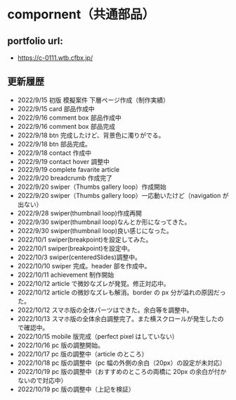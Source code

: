 # compornent（共通部品）

## portfolio url:

- https://c-0111.wtb.cfbx.jp/

## 更新履歴

- 2022/9/15 初版 模擬案件 下層ページ作成（制作実績）
- 2022/9/15 card 部品作成中
- 2022/9/16 comment box 部品作成中
- 2022/9/16 comment box 部品完成
- 2022/9/18 btn 完成したけど、背景色に濁りがでる。
- 2022/9/18 btn 部品完成。
- 2022/9/18 contact 作成中
- 2022/9/19 contact hover 調整中
- 2022/9/19 complete favarite article
- 2022/9/20 breadcrumb 作成完了
- 2022/9/20 swiper（Thumbs gallery loop）作成開始
- 2022/9/20 swiper（Thumbs gallery loop）一応動いたけど（navigation が出ない）
- 2022/9/28 swiper(thumbnail loop)作成再開
- 2022/9/30 swiper(thumbnail loop)なんとか形になってきた。
- 2022/9/30 swiper(thumbnail loop)良い感じになった。
- 2022/10/1 swiper(breakpoint)を設定してみた。
- 2022/10/1 swiper(breakpoint)を設定中。
- 2022/10/3 swiper(centeredSlides)調整中。
- 2022/10/10 swiper 完成。header 部を作成中。
- 2022/10/11 achievement 制作開始
- 2022/10/12 article で微妙なズレが発覚。修正対応中。
- 2022/10/12 article の微妙なズレも解消。border の px 分が溢れの原因だった。
- 2022/10/12 スマホ版の全体パーツはできた。余白等を調整中。
- 2022/10/13 スマホ版の全体余白調整完了。また横スクロールが発生したので確認中。
- 2022/10/15 mobile 版完成（perfect pixel はしていない）
- 2022/10/16 pc 版の調整開始。
- 2022/10/17 pc 版の調整中（article のところ）
- 2022/10/18 pc 版の調整中（pc 幅の外側の余白（20px）の設定が未対応）
- 2022/10/19 pc 版の調整中（おすすめのところの両橋に 20px の余白が付かないので対応中）
- 2022/10/19 pc 版の調整中（上記を検証）
